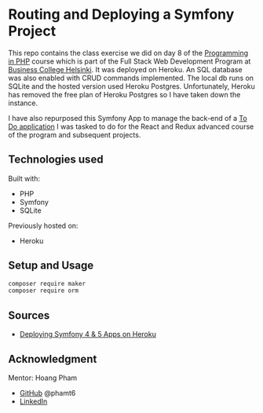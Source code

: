# Routing and Deploying a Symfony Project

This repo contains the class exercise we did on day 8 of the [Programming in PHP](https://github.com/laurielim/REACT21K_PHP) course which is part of the Full Stack Web Development Program at [Business College Helsinki](https://en.bc.fi/qualifications/full-stack-web-developer-program/). It was deployed on Heroku. An SQL database was also enabled with CRUD commands implemented. The local db runs on SQLite and the hosted version used Heroku Postgres. Unfortunately, Heroku has removed the free plan of Heroku Postgres so I have taken down the instance.

I have also repurposed this Symfony App to manage the back-end of a [To Do application](https://github.com/laurielim/REACT21K_REACT_JS_TODO_APP) I was tasked to do for the React and Redux advanced course of the program and subsequent projects.

## Technologies used

Built with:

- PHP
- Symfony
- SQLite

Previously hosted on:

- Heroku

## Setup and Usage

```bash
composer require maker
composer require orm
```

## Sources

- [Deploying Symfony 4 & 5 Apps on Heroku](https://devcenter.heroku.com/articles/deploying-symfony4)

## Acknowledgment

Mentor: Hoang Pham

- [GitHub](https://github.com/phamt6) @phamt6
- [LinkedIn](https://www.linkedin.com/in/tienhoangpham/)
